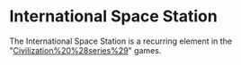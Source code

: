 # International Space Station

The International Space Station is a recurring element in the "[Civilization%20%28series%29](Civilization)" games.